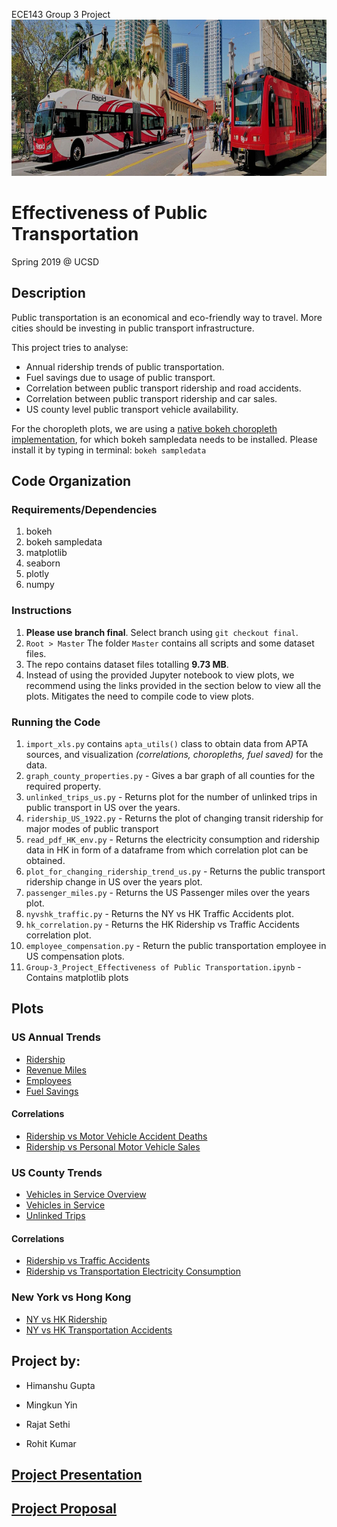 ECE143 Group 3 Project
<img src="w_BusTrolley_SantaFe.jpg" height="250" width="1550" alt="SDMTS">

# Effectiveness of Public Transportation

Spring 2019 @ UCSD

## Description
Public transportation is an economical and eco-friendly way to travel. More cities should be investing in public transport infrastructure.

This project tries to analyse:

* Annual ridership trends of public transportation.
* Fuel savings due to usage of public transport.
* Correlation between public transport ridership and road accidents.
* Correlation between public transport ridership and car sales.
* US county level public transport vehicle availability.


For the choropleth plots, we are using a [native bokeh choropleth implementation](http://bokeh.pydata.org/en/0.11.1/docs/gallery/choropleth.html), for which bokeh sampledata needs to be installed.
Please install it by typing in terminal: `bokeh sampledata`
## Code Organization 

### Requirements/Dependencies

1. bokeh
2. bokeh sampledata
3. matplotlib 
4. seaborn
5. plotly
6. numpy

### Instructions
1. **Please use branch final**. Select branch using `git checkout final`.
2. `
Root > Master
`
The folder `Master` contains all scripts and some dataset files.
3. The repo contains dataset files totalling **9.73 MB**.
4. Instead of using the provided Jupyter notebook to view plots, we recommend using the links provided in the section below to view all the plots. Mitigates the need to compile code to view plots.
### Running the Code
1. `import_xls.py` contains `apta_utils()` class to obtain data from APTA sources, and visualization *(correlations, choropleths, fuel saved)* for the data.
2. `graph_county_properties.py` - Gives a bar graph of all counties for the required property.
3. `unlinked_trips_us.py` - Returns plot for the number of unlinked trips in public transport in US over the years.
4. `ridership_US_1922.py` - Returns the plot of changing transit ridership for major modes of public transport
5. `read_pdf_HK_env.py` - Returns the electricity consumption and ridership data in HK in form of a dataframe from which correlation plot can be obtained.
6. `plot_for_changing_ridership_trend_us.py` - Returns the public transport ridership change in US over the years plot.
7. `passenger_miles.py` - Returns the US Passenger miles over the years plot.
8. `nyvshk_traffic.py` - Returns the NY vs HK Traffic Accidents plot.
9. `hk_correlation.py` - Returns the HK Ridership vs Traffic Accidents correlation plot.
10. `employee_compensation.py` - Return the public transportation employee in US compensation plots.
11. `Group-3_Project_Effectiveness of Public Transportation.ipynb` - Contains matplotlib plots

## Plots
### US Annual Trends
* [Ridership](http://acsweb.ucsd.edu/~rokumar/ridership_from_1922_rajat.html)
* [Revenue Miles](http://acsweb.ucsd.edu/~rokumar/miles_rajat_final.html)
* [Employees](http://acsweb.ucsd.edu/~rokumar/employee_compensation_us_rajat.html)
* [Fuel Savings](http://acsweb.ucsd.edu/~rokumar/employee_compensation_us_rajat.html)
#### Correlations
* [Ridership vs Motor Vehicle Accident Deaths](http://acsweb.ucsd.edu/~rokumar/corrTvD.jpg)
* [Ridership vs Personal Motor Vehicle Sales](http://acsweb.ucsd.edu/~rokumar/corrTvT.jpg)
### US County Trends
* [Vehicles in Service Overview](http://acsweb.ucsd.edu/~rokumar/VehiclesinService(per1000persons).html)
* [Vehicles in Service](http://acsweb.ucsd.edu/~rokumar/vehicles_in_service.html)
* [Unlinked Trips](http://acsweb.ucsd.edu/~rokumar/unlinked_trips.html)
#### Correlations
* [Ridership vs Traffic Accidents](http://acsweb.ucsd.edu/~rokumar/corrAvT.jpg)
* [Ridership vs Transportation Electricity Consumption](http://acsweb.ucsd.edu/~rokumar/corrAvE.jpg)
### New York vs Hong Kong
* [NY vs HK Ridership](http://acsweb.ucsd.edu/~rokumar/ny_vs_hk_ridership.html)
* [NY vs HK Transportation Accidents](http://acsweb.ucsd.edu/~rokumar/nyvshk_traffic.html)

## Project by:
* Himanshu Gupta

* Mingkun Yin

* Rajat Sethi

+ Rohit Kumar

[Project Presentation](https://drive.google.com/a/eng.ucsd.edu/file/d/1Bk8idTlstwerVcrGewY6Z3Pjgp48-w7_/view?usp=sharing)
---
[Project Proposal](https://drive.google.com/a/eng.ucsd.edu/file/d/1tMI7DCHLvUNBs6RAQkT9LqQ2Diw3NZZU/view?usp=sharing)
---